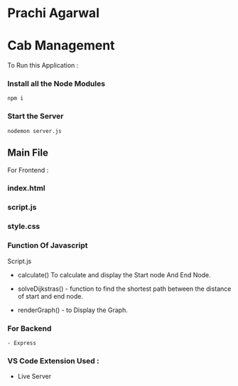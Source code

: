 # Prachi Agarwal
# Cab Management

To Run this Application : 

### Install all the Node Modules
```  
npm i
```
### Start the Server

```
nodemon server.js
```

## Main File
For Frontend :
### index.html
### script.js
### style.css

### Function Of Javascript
Script.js
- calculate() To calculate and display the Start node And End Node.

- solveDijkstras() - function to find the shortest path between the distance of start and end node.
- renderGraph() - to Display the Graph.


### For Backend
    - Express

### VS Code Extension Used :
 * Live Server
